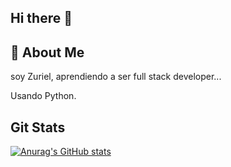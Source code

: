 ## Hi there 👋
## 🚀 About Me
soy Zuriel, aprendiendo a ser full stack developer...

Usando Python.


## Git Stats

[![Anurag's GitHub stats](https://github-readme-stats.vercel.app/api?username=zuri3lc)](https://github.com/anuraghazra/github-readme-stats)
<!--
**zuri3lc/zuri3lc** is a ✨ _special_ ✨ repository because its `README.md` (this file) appears on your GitHub profile.

Here are some ideas to get you started:

- 🔭 I’m currently working on ...
- 🌱 I’m currently learning ...
- 👯 I’m looking to collaborate on ...
- 🤔 I’m looking for help with ...
- 💬 Ask me about ...
- 📫 How to reach me: ...
- 😄 Pronouns: ...
- ⚡ Fun fact: ...
-->
